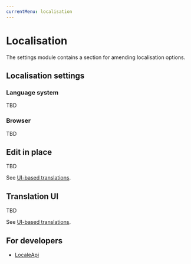 ```yaml
---
currentMenu: localisation
---
```

# Localisation

The settings module contains a section for amending localisation options.

## Localisation settings

### Language system

TBD

### Browser

TBD

## Edit in place

TBD

See [UI-based translations](../../Translation/UserInterface.md).

## Translation UI

TBD

See [UI-based translations](../../Translation/UserInterface.md).

## For developers

- [LocaleApi](Dev/LocaleApi.md)
